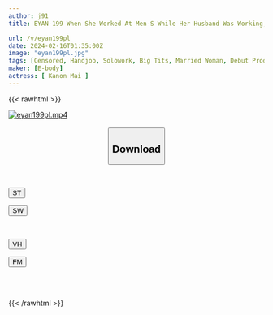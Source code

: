 ```yaml
---
author: j91
title: EYAN-199 When She Worked At Men-S While Her Husband Was Working, She Became A Popular Girl Who Couldn't Get Reservations. A Beautiful And Lucky Wife Who Can Only Be Seen On Weekdays. AV Debut Mai Koion

url: /v/eyan199pl
date: 2024-02-16T01:35:00Z
image: "eyan199pl.jpg"
tags: [Censored, Handjob, Solowork, Big Tits, Married Woman, Debut Production, Documentary	]
maker: [E-body]
actress: [ Kanon Mai ]
---
```



{{< rawhtml >}}

<div class="video" data-videoid="OAGW7rVrb6sZpej">
    <a href="javascript:;">
        <img src="/v/eyan199pl/eyan199pl.jpg" width="WIDTH" height="HEIGHT" alt="eyan199pl.mp4" loading="lazy">
    </a>
</div>

<script type="text/javascript" src="https://j91.asia/asset/on-demand-st.js"></script>

<br>
  <link rel="stylesheet" href="https://j91.asia/asset/bs5.css">
  
  <center>
  <button class="btn btn-primary" type="button" data-bs-toggle="collapse" data-bs-target=".multi-collapse" aria-expanded="false" aria-controls="multiCollapseExample1 multiCollapseExample2"><h2>Download</h2></button></center>
</p>
<div class="row">
  <div class="col">
    <div class="collapse multi-collapse" id="multiCollapseExample1">
      <div class="card card-body">
	      	      <br>
<div class="buttons">  
<p><a href="https://streamtape.to/v/OAGW7rVrb6sZpej" target="_blank"><button class="btn-hover color-3"><i class="fa fa-download"></i> ST</button></a></p>
<p><a href="https://cdnwish.com/wevqh4nxbg5o" target="_blank"><button class="btn-hover color-2"><i class="fa fa-download"></i> SW</button></a></p></div>
    </div>
  </div>
</div>
  <div class="col">
    <div class="collapse multi-collapse" id="multiCollapseExample2">
      <div class="card card-body">
	      <br>
<div class="buttons">
<p><a href="javascript:;" target="_blank"><button class="btn-hover color-9"><i class="fa fa-download"></i> VH</button></a></p>
<p><a href="javascript:;"><button class="btn-hover color-8"><i class="fa fa-download"></i> FM</button></a></p></div>
<br><br>
      </div>
    </div>
  </div>
</div>

{{< /rawhtml >}}